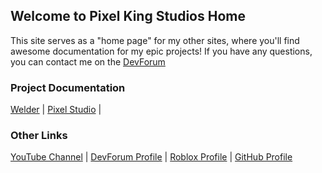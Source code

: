 ## Welcome to Pixel King Studios Home

This site serves as a "home page" for my other sites, where you'll find awesome documentation for my epic projects! If you have any questions, you can contact me on the [DevForum](https://devforum.roblox.com/u/p1x3l_k1ng)

### Project Documentation

[Welder](https://pixelkingstudios.github.io/Welder) | [Pixel Studio](https://pixelkingstudios.github.io/Studio/) | 

### Other Links

[YouTube Channel](https://www.youtube.com/channel/UClQz42Bug4Guojn3ofJgIhw) | [DevForum Profile](https://devforum.roblox.com/u/p1x3l_k1ng) | [Roblox Profile](https://www.roblox.com/users/967195595/profile) | [GitHub Profile](https://github.com/PixelKingStudios)
